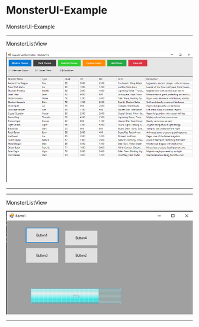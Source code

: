 # MonsterUI-Example
MonsterUI-Example


-- --

MonsterListView

![](MonsterListView/MonsterListView.PNG)

-- --


-- --

MonsterListView

![](MonsterHologramProgressBar/MonsterHologramProgressBar.PNG)

-- --
